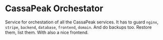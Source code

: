 # CassaPeak Orchestator

Service for orchestation of all the CassaPeak services. It has to 
guard `nginx`, `stripe`, `backend`, `database`, `frontend`, `domain`.
And do backups too. Restore them, list them. With also a nice frontend.

